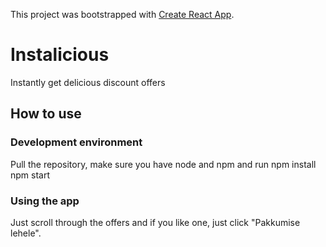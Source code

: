 This project was bootstrapped with [Create React App](https://github.com/facebookincubator/create-react-app).

# Instalicious

Instantly get delicious discount offers

## How to use

### Development environment

Pull the repository, make sure you have node and npm and run
npm install
npm start

### Using the app
Just scroll through the offers and if you like one, just click "Pakkumise lehele".